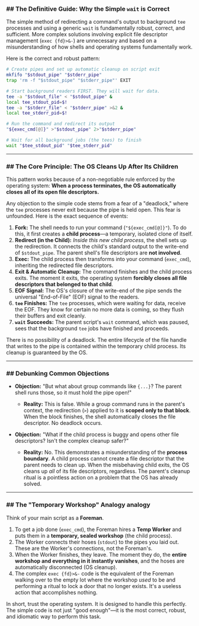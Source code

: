### \#\# The Definitive Guide: Why the Simple `wait` is Correct

The simple method of redirecting a command's output to background `tee` processes and using a generic `wait` is fundamentally robust, correct, and sufficient. More complex solutions involving explicit file descriptor management (`exec {fd}>&-`) are unnecessary and based on a misunderstanding of how shells and operating systems fundamentally work.

Here is the correct and robust pattern:

```bash
# Create pipes and set up automatic cleanup on script exit
mkfifo "$stdout_pipe" "$stderr_pipe"
trap 'rm -f "$stdout_pipe" "$stderr_pipe"' EXIT

# Start background readers FIRST. They will wait for data.
tee -a "$stdout_file" < "$stdout_pipe" &
local tee_stdout_pid=$!
tee -a "$stderr_file" < "$stderr_pipe" >&2 &
local tee_stderr_pid=$!

# Run the command and redirect its output
"${exec_cmd[@]}" >"$stdout_pipe" 2>"$stderr_pipe"

# Wait for all background jobs (the tees) to finish
wait "$tee_stdout_pid" "$tee_stderr_pid"
```

-----

### \#\# The Core Principle: The OS Cleans Up After Its Children

This pattern works because of a non-negotiable rule enforced by the operating system: **When a process terminates, the OS automatically closes all of its open file descriptors.**

Any objection to the simple code stems from a fear of a "deadlock," where the `tee` processes never exit because the pipe is held open. This fear is unfounded. Here is the exact sequence of events:

1.  **Fork:** The shell needs to run your command (`"${exec_cmd[@]}"`). To do this, it first creates a **child process**—a temporary, isolated clone of itself.
2.  **Redirect (in the Child):** *Inside this new child process*, the shell sets up the redirection. It connects the child's standard output to the write-end of `$stdout_pipe`. The parent shell's file descriptors are **not involved**.
3.  **Exec:** The child process then transforms into your command (`exec_cmd`), inheriting the redirected file descriptors.
4.  **Exit & Automatic Cleanup:** The command finishes and the child process exits. The moment it exits, the operating system **forcibly closes all file descriptors that belonged to that child**.
5.  **EOF Signal:** The OS's closure of the write-end of the pipe sends the universal "End-of-File" (EOF) signal to the readers.
6.  **`tee` Finishes:** The `tee` processes, which were waiting for data, receive the EOF. They know for certain no more data is coming, so they flush their buffers and exit cleanly.
7.  **`wait` Succeeds:** The parent script's `wait` command, which was paused, sees that the background `tee` jobs have finished and proceeds.

There is no possibility of a deadlock. The entire lifecycle of the file handle that writes to the pipe is contained within the temporary child process. Its cleanup is guaranteed by the OS.

-----

### \#\# Debunking Common Objections

  * **Objection:** "But what about group commands like `{...}`? The parent shell runs those, so it must hold the pipe open\!"

      * **Reality:** This is false. While a group command runs in the parent's context, the redirection (`>`) applied to it is **scoped only to that block**. When the block finishes, the shell automatically closes the file descriptor. No deadlock occurs.

  * **Objection:** "What if the child process is buggy and opens other file descriptors? Isn't the complex cleanup safer?"

      * **Reality:** No. This demonstrates a misunderstanding of the **process boundary**. A child process cannot create a file descriptor that the parent needs to clean up. When the misbehaving child exits, the OS cleans up *all* of its file descriptors, regardless. The parent's cleanup ritual is a pointless action on a problem that the OS has already solved.

-----

### \#\# The "Temporary Workshop" Analogy  analogy

Think of your main script as a **Foreman**.

1.  To get a job done (`exec_cmd`), the Foreman hires a **Temp Worker** and puts them in a **temporary, sealed workshop** (the child process).
2.  The Worker connects their hoses (`stdout`) to the pipes you laid out. These are the Worker's connections, not the Foreman's.
3.  When the Worker finishes, they leave. The moment they do, the **entire workshop and everything in it instantly vanishes**, and the hoses are automatically disconnected (OS cleanup).
4.  The complex `exec {fd}>&-` code is the equivalent of the Foreman walking over to the empty lot where the workshop *used* to be and performing a ritual to lock a door that no longer exists. It's a useless action that accomplishes nothing.

In short, trust the operating system. It is designed to handle this perfectly. The simple code is not just "good enough"—it is the most correct, robust, and idiomatic way to perform this task.
